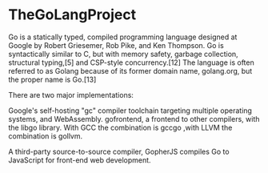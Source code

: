 # TheGoLangProject

Go is a statically typed, compiled programming language designed at Google by Robert Griesemer, Rob Pike, and Ken Thompson. Go is syntactically similar to C, but with memory safety, garbage collection, structural typing,[5] and CSP-style concurrency.[12] The language is often referred to as Golang because of its former domain name, golang.org, but the proper name is Go.[13]

There are two major implementations:

Google's self-hosting "gc" compiler toolchain targeting multiple operating systems, and WebAssembly.
gofrontend, a frontend to other compilers, with the libgo library. 
With GCC the combination is gccgo ,with LLVM the combination is gollvm.

A third-party source-to-source compiler, GopherJS compiles Go to JavaScript for front-end web development.

